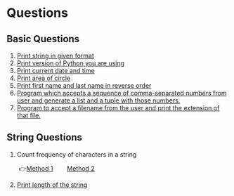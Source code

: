 # Questions

## Basic Questions
1. [Print string in given format](/QUESTIONS/Basic/question_1.py)
2. [Print version of Python you are using](/QUESTIONS/Basic/question_2.py)
3. [Print current date and time](/QUESTIONS/Basic/question_3.py)
4. [Print area of circle](/QUESTIONS/Basic/question_4.py)
5. [Print first name and last name in reverse order](/QUESTIONS/Basic/question_5.py)
6. [Program which accepts a sequence of comma-separated numbers from user and generate a list and a tuple with those numbers.](/QUESTIONS/Basic/question_6.py)
7. [Program to accept a filename from the user and print the extension of that file.](/QUESTIONS/Basic/question_7.py)

## String Questions
1. Count frequency of characters in a string

&emsp;&emsp;:point_right:[Method 1](/QUESTIONS/Strings%20Questions/count_frequency_charachters.py)
&emsp;&emsp;[Method 2]()

2. [Print length of the string](/QUESTIONS/Strings%20Questions/length_of_string.py)
